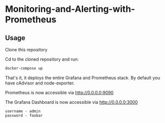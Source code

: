# Monitoring-and-Alerting-with-Prometheus

## Usage
Clone this repository

Cd to the cloned repository and run:

```bash
docker-compose up
```

That's it, it deploys the entire Grafana and Prometheus stack. By default you have cAdvisor and node-exporter.

Prometheus is now accessible via http://0.0.0.0:9090

The Grafana Dashboard is now accessible via http://0.0.0.0:3000
```
username - admin
password - foobar
```